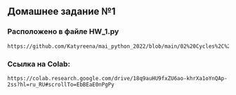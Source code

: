 ## Домашнее задание №1

### Расположено в файле HW_1.py
    https://github.com/Katyreena/mai_python_2022/blob/main/02%20Cycles%2C%20conditions/HW_1.py

### Ссылка на Colab:
    https://colab.research.google.com/drive/18q9auHU9fxZU6ao-khrXa1oYnQAp-2ss?hl=ru_RU#scrollTo=EbBEaE0nPgPy
